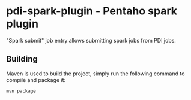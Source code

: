 # pdi-spark-plugin - Pentaho spark plugin
"Spark submit" job entry allows submitting spark jobs from PDI jobs.

## Building
Maven is used to build the project, simply run the following command to compile and package it:

	mvn package